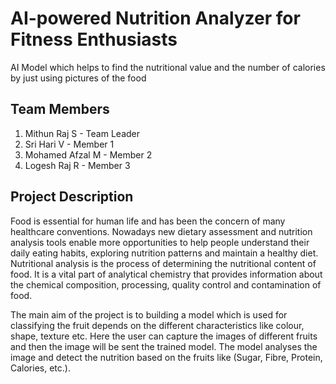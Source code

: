 # AI-powered Nutrition Analyzer for Fitness Enthusiasts
AI Model which helps to find the nutritional value and the number of calories by just using pictures of the food
## Team Members
1. Mithun Raj S - Team Leader
2. Sri Hari V - Member 1
3. Mohamed Afzal M - Member 2
4. Logesh Raj R - Member 3
## Project Description
Food is essential for human life and has been the concern of many healthcare conventions. Nowadays new dietary assessment and nutrition analysis tools enable more opportunities to help people understand their daily eating habits, exploring nutrition patterns and maintain a healthy diet. Nutritional analysis is the process of determining the nutritional content of food. It is a vital part of analytical chemistry that provides information about the chemical composition, processing, quality control and contamination of food.

The main aim of the project is to building a model which is used for classifying the fruit depends on the different characteristics like colour, shape, texture etc. Here the user can capture the images of different fruits and then the image will be sent the trained model. The model analyses the image and detect the nutrition based on the fruits like (Sugar, Fibre, Protein, Calories, etc.).
